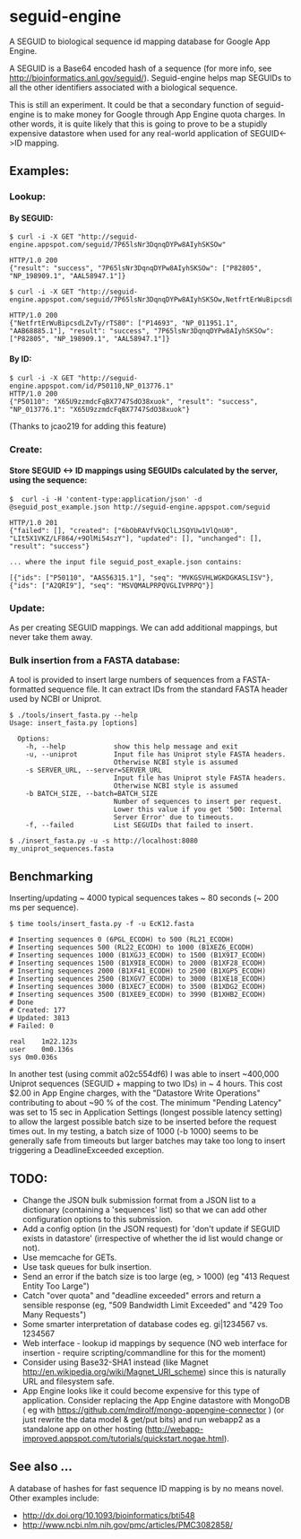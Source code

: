 # seguid-engine

A SEGUID to biological sequence id mapping database for Google App Engine.

A SEGUID is a Base64 encoded hash of a sequence (for more info, see http://bioinformatics.anl.gov/seguid/). Seguid-engine helps map SEGUIDs to all the
other identifiers associated with a biological sequence.

This is still an experiment. It could be that a secondary function of 
seguid-engine is to make money for Google through App Engine quota charges. 
In other words, it is quite likely that this is going to prove to be a 
stupidly expensive datastore when used for any real-world application of 
SEGUID<->ID mapping.

## Examples:

### Lookup:

#### By SEGUID:
    $ curl -i -X GET "http://seguid-engine.appspot.com/seguid/7P65lsNr3DqnqDYPw8AIyhSKSOw"

    HTTP/1.0 200 
    {"result": "success", "7P65lsNr3DqnqDYPw8AIyhSKSOw": ["P82805", "NP_198909.1", "AAL58947.1"]}

    $ curl -i -X GET "http://seguid-engine.appspot.com/seguid/7P65lsNr3DqnqDYPw8AIyhSKSOw,NetfrtErWuBipcsdLZvTy/rTS80"

    HTTP/1.0 200 
    {"NetfrtErWuBipcsdLZvTy/rTS80": ["P14693", "NP_011951.1", "AAB68885.1"], "result": "success", "7P65lsNr3DqnqDYPw8AIyhSKSOw": ["P82805", "NP_198909.1", "AAL58947.1"]}

#### By ID:
    $ curl -i -X GET "http://seguid-engine.appspot.com/id/P50110,NP_013776.1"
    HTTP/1.0 200
    {"P50110": "X65U9zzmdcFqBX7747SdO38xuok", "result": "success", "NP_013776.1": "X65U9zzmdcFqBX7747SdO38xuok"}
    
(Thanks to jcao219 for adding this feature)
    
### Create:

#### Store SEGUID <-> ID mappings using SEGUIDs calculated by the server, using the sequence:

    $  curl -i -H 'content-type:application/json' -d @seguid_post_example.json http://seguid-engine.appspot.com/seguid
        
    HTTP/1.0 201
    {"failed": [], "created": ["6bObRAVfVkQClLJSQYUw1VlQnU0", "LIt5X1VKZ/LF864/+9OlMi54szY"], "updated": [], "unchanged": [], "result": "success"}
    
    ... where the input file seguid_post_exaple.json contains:
    
    [{"ids": ["P50110", "AAS56315.1"], "seq": "MVKGSVHLWGKDGKASLISV"}, {"ids": ["A2QRI9"], "seq": "MSVQMALPRPQVGLIVPRPQ"}]

### Update:

As per creating SEGUID mappings. We can add additional mappings, but never take 
them away.

### Bulk insertion from a FASTA database:

A tool is provided to insert large numbers of sequences from a FASTA-formatted
sequence file. It can extract IDs from the standard FASTA header used by NCBI
or Uniprot.
    
    $ ./tools/insert_fasta.py --help
    Usage: insert_fasta.py [options]

      Options:
        -h, --help            show this help message and exit
        -u, --uniprot         Input file has Uniprot style FASTA headers.
                              Otherwise NCBI style is assumed
        -s SERVER_URL, --server=SERVER_URL
                              Input file has Uniprot style FASTA headers.
                              Otherwise NCBI style is assumed
        -b BATCH_SIZE, --batch=BATCH_SIZE
                              Number of sequences to insert per request.
                              Lower this value if you get '500: Internal
                              Server Error' due to timeouts.
        -f, --failed          List SEGUIDs that failed to insert. 
                  
    $ ./insert_fasta.py -u -s http://localhost:8080 my_uniprot_sequences.fasta


## Benchmarking

Inserting/updating ~ 4000 typical sequences takes ~ 80 seconds 
(~ 200 ms per sequence).

    $ time tools/insert_fasta.py -f -u EcK12.fasta 
    
    # Inserting sequences 0 (6PGL_ECODH) to 500 (RL21_ECODH) 
    # Inserting sequences 500 (RL22_ECODH) to 1000 (B1XEZ6_ECODH) 
    # Inserting sequences 1000 (B1XGJ3_ECODH) to 1500 (B1X9I7_ECODH) 
    # Inserting sequences 1500 (B1X9I8_ECODH) to 2000 (B1XF28_ECODH) 
    # Inserting sequences 2000 (B1XF41_ECODH) to 2500 (B1XGP5_ECODH) 
    # Inserting sequences 2500 (B1XGV7_ECODH) to 3000 (B1XE18_ECODH) 
    # Inserting sequences 3000 (B1XEC7_ECODH) to 3500 (B1XDG2_ECODH) 
    # Inserting sequences 3500 (B1XEE9_ECODH) to 3990 (B1XHB2_ECODH) 
    # Done
    # Created: 177
    # Updated: 3813
    # Failed: 0

    real	1m22.123s
    user	0m0.136s
    sys	0m0.036s

In another test (using commit a02c554df6) I was able to insert ~400,000 Uniprot
sequences (SEGUID + mapping to two IDs) in ~ 4 hours.
This cost $2.00 in App Engine charges, with the "Datastore Write Operations" 
contributing to about ~90 % of the cost. 
The minimum "Pending Latency" was set to 15 sec in Application Settings 
(longest possible latency setting) to allow the largest possible batch size to 
be inserted before the request times out. In my testing, a batch size of 1000 
(-b 1000) seems to be generally safe from timeouts but larger batches may take 
too long to insert triggering a DeadlineExceeded exception.
   
## TODO:

* Change the JSON bulk submission format from a JSON list to a dictionary
  (containing a 'sequences' list) so that we can add other configuration options
  to this submission. 
* Add a config option (in the JSON request) for 'don't update if SEGUID 
  exists in datastore' (irrespective of whether the id list would change 
  or not).
* Use memcache for GETs.
* Use task queues for bulk insertion.
* Send an error if the batch size is too large (eg, > 1000) 
  (eg "413 Request Entity Too Large")
* Catch "over quota" and "deadline exceeded" errors and return a sensible 
  response (eg, "509 Bandwidth Limit Exceeded" and "429 Too Many Requests")
* Some smarter interpretation of database codes eg. gi|1234567 vs. 1234567 
* Web interface - lookup id mappings by sequence (NO web interface for
  insertion - require scripting/commandline for this for the moment)
* Consider using Base32-SHA1 instead (like Magnet 
  http://en.wikipedia.org/wiki/Magnet_URI_scheme) since this is naturally URL
  and filesystem safe.
* App Engine looks like it could become expensive for this type of application.
  Consider replacing the App Engine datastore with MongoDB ( eg with https://github.com/mdirolf/mongo-appengine-connector ) (or just rewrite the data model & get/put bits) and run webapp2 as a standalone app on other hosting (http://webapp-improved.appspot.com/tutorials/quickstart.nogae.html).

## See also ...
A database of hashes for fast sequence ID mapping is by no means novel. 
Other examples include:

* http://dx.doi.org/10.1093/bioinformatics/bti548
* http://www.ncbi.nlm.nih.gov/pmc/articles/PMC3082858/

